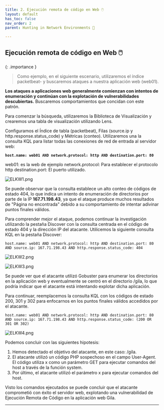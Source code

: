 ```yaml
---
title: 2. Ejecución remota de código en Web 🖱️
layout: default
has_toc: false
nav_order: 2
parent: Hunting in Network Environments 🥋 

---
```


## Ejecución remota de código en Web 🖱️

{: .importance }
> Como ejemplo, en el siguiente escenario, utilizaremos el índice packetbeat- y buscaremos ataques a nuestra aplicación web (web01).

**Los ataques a aplicaciones web generalmente comienzan con intentos de enumeración y continúan con la explotación de vulnerabilidades descubiertas.**
Buscaremos comportamientos que concidan con este patrón.

Para comenzar la búsqueda, utilizaremos la Biblioteca de Visualización y crearemos una tabla de visualización utilizando Lens.

Configuramos el Índice de tabla (packetbeat), Filas (source.ip y http.response.status_code) y Métricas (conteo).
Utilizaremos una la consulta KQL para listar todas las conexiones de red de entrada al servidor web:

**`host.name: web01 AND network.protocol: http AND destination.port: 80`**

web01: es la web de ejemplo
network.protocol: Para establecer el protocolo http
destination.port: El puerto utilizado.


![ELKW1.png](https://i.postimg.cc/Prz9DBYQ/ELKW1.png)

Se puede observar que la consulta establece un alto conteo de códigos de estado 404, lo que indica un intento de enumeración de directorios por parte de la IP **167.71.198.43**, ya que el ataque produce muchos resultados de "Página no encontrada" debido a su comportamiento de intentar adivinar puntos finales válidos.

Para comprender mejor el ataque, podemos continuar la investigación utilizando la pestaña Discover con la  consulta centrada en el código de estado 404 y la dirección IP del atacante. 
Utilicemos la siguiente consulta KQL en la pestaña Discover:

`host.name: web01 AND network.protocol: http AND destination.port: 80 AND source.ip: 167.71.198.43 AND http.response.status_code: 404`

![ELKW2.png](https://i.postimg.cc/FHrqVDx5/ELKW2.png)

![ELKW3.png](https://i.postimg.cc/rFL7K80p/ELKW3.png)

Se puede ver que el atacante utilizó Gobuster para enumerar los directorios en la aplicación web y eventualmente se centró en el directorio /gila, lo que podría indicar que el atacante está intentando explotar dicha aplicación.

Para continuar, reemplacemos la consulta KQL con los códigos de estado 200, 301 y 302 para enfocarnos en los puntos finales válidos accedidos por el atacante.

`host.name: web01 AND network.protocol: http AND destination.port: 80 AND source.ip: 167.71.198.43 AND http.response.status_code: (200 OR 301 OR 302)`

![ELKW4.png](https://i.postimg.cc/9X9vm4fS/ELKW4.png)

Podemos concluir con las siguientes hipotesis:

1. Hemos detectado el objetivo del atacante, en este caso:  /gila.
2. El atacante utilizó un código PHP sospechoso en el campo User-Agent. El código utiliza x como un parámetro GET para ejecutar comandos del host a través de la función system.
3. Por último, el atacante utilizó el parámetro x para ejecutar comandos del host.

Visto los comandos ejecutados se puede concluir que el atacante comprometió con éxito el servidor web, explotando una vulnerabilidad de Ejecución Remota de Código en la aplicación web Gila.

---
